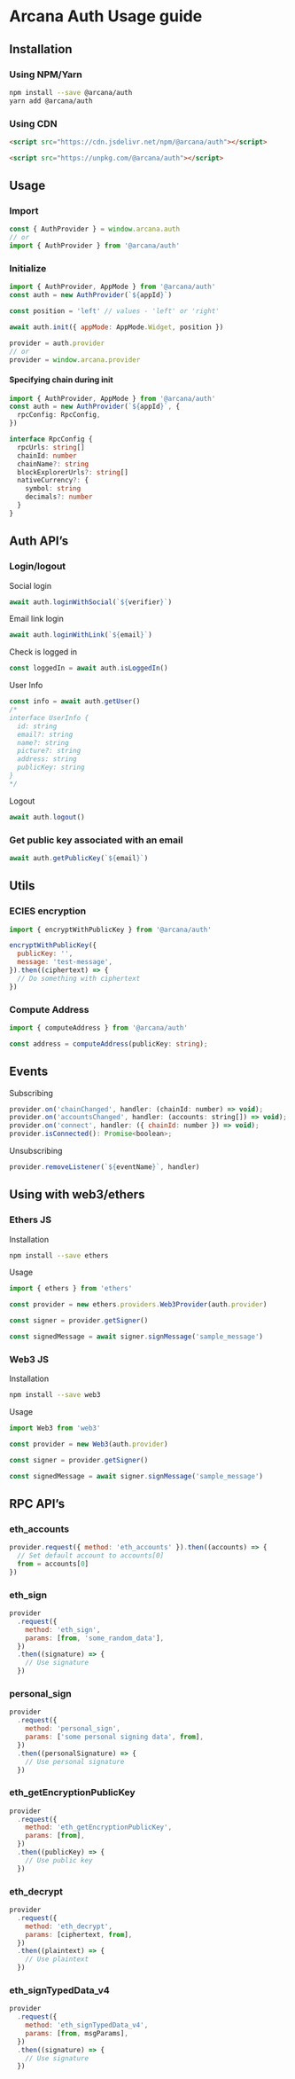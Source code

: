 # Arcana Auth Usage guide

## Installation

### Using NPM/Yarn

```sh
npm install --save @arcana/auth
yarn add @arcana/auth
```

### Using CDN

```html
<script src="https://cdn.jsdelivr.net/npm/@arcana/auth"></script>
```

```html
<script src="https://unpkg.com/@arcana/auth"></script>
```

## Usage

### Import

```js
const { AuthProvider } = window.arcana.auth
// or
import { AuthProvider } from '@arcana/auth'
```

### Initialize

```js
import { AuthProvider, AppMode } from '@arcana/auth'
const auth = new AuthProvider(`${appId}`)

const position = 'left' // values - 'left' or 'right'

await auth.init({ appMode: AppMode.Widget, position })

provider = auth.provider
// or
provider = window.arcana.provider
```

#### Specifying chain during init

```ts
import { AuthProvider, AppMode } from '@arcana/auth'
const auth = new AuthProvider(`${appId}`, {
  rpcConfig: RpcConfig,
})

interface RpcConfig {
  rpcUrls: string[]
  chainId: number
  chainName?: string
  blockExplorerUrls?: string[]
  nativeCurrency?: {
    symbol: string
    decimals?: number
  }
}
```

## Auth API’s

### Login/logout

Social login

```js
await auth.loginWithSocial(`${verifier}`)
```

Email link login

```js
await auth.loginWithLink(`${email}`)
```

Check is logged in

```js
const loggedIn = await auth.isLoggedIn()
```

User Info

```js
const info = await auth.getUser()
/* 
interface UserInfo {
  id: string
  email?: string
  name?: string
  picture?: string
  address: string
  publicKey: string
}
*/
```

Logout

```js
await auth.logout()
```

### Get public key associated with an email

```js
await auth.getPublicKey(`${email}`)
```

## Utils

### ECIES encryption

```js
import { encryptWithPublicKey } from '@arcana/auth'

encryptWithPublicKey({
  publicKey: '',
  message: 'test-message',
}).then((ciphertext) => {
  // Do something with ciphertext
})
```

### Compute Address

```ts
import { computeAddress } from '@arcana/auth'

const address = computeAddress(publicKey: string);
```

## Events

Subscribing

```js
provider.on('chainChanged', handler: (chainId: number) => void);
provider.on('accountsChanged', handler: (accounts: string[]) => void);
provider.on('connect', handler: ({ chainId: number }) => void);
provider.isConnected(): Promise<boolean>;
```

Unsubscribing

```js
provider.removeListener(`${eventName}`, handler)
```

## Using with web3/ethers

### Ethers JS

Installation

```sh
npm install --save ethers
```

Usage

```js
import { ethers } from 'ethers'

const provider = new ethers.providers.Web3Provider(auth.provider)

const signer = provider.getSigner()

const signedMessage = await signer.signMessage('sample_message')
```

### Web3 JS

Installation

```sh
npm install --save web3
```

Usage

```js
import Web3 from 'web3'

const provider = new Web3(auth.provider)

const signer = provider.getSigner()

const signedMessage = await signer.signMessage('sample_message')
```

## RPC API’s

### eth_accounts

```js
provider.request({ method: 'eth_accounts' }).then((accounts) => {
  // Set default account to accounts[0]
  from = accounts[0]
})
```

### eth_sign

```js
provider
  .request({
    method: 'eth_sign',
    params: [from, 'some_random_data'],
  })
  .then((signature) => {
    // Use signature
  })
```

### personal_sign

```js
provider
  .request({
    method: 'personal_sign',
    params: ['some personal signing data', from],
  })
  .then((personalSignature) => {
    // Use personal signature
  })
```

### eth_getEncryptionPublicKey

```js
provider
  .request({
    method: 'eth_getEncryptionPublicKey',
    params: [from],
  })
  .then((publicKey) => {
    // Use public key
  })
```

### eth_decrypt

```js
provider
  .request({
    method: 'eth_decrypt',
    params: [ciphertext, from],
  })
  .then((plaintext) => {
    // Use plaintext
  })
```

### eth_signTypedData_v4

```js
provider
  .request({
    method: 'eth_signTypedData_v4',
    params: [from, msgParams],
  })
  .then((signature) => {
    // Use signature
  })
```
